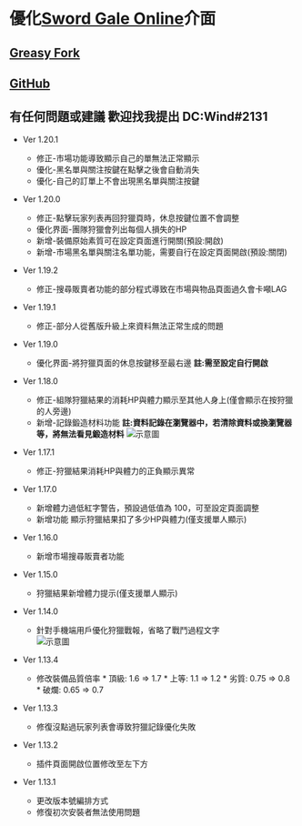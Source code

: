 # 優化[Sword Gale Online](https://swordgale.online/)介面  
## [Greasy Fork ](https://greasyfork.org/zh-TW/scripts/453463-sword-gale-online-%E4%BB%8B%E9%9D%A2%E5%84%AA%E5%8C%96)  
## [GitHub](https://github.com/shiow620412/SGO-Interface-Optimization)  
## 有任何問題或建議 歡迎找我提出 DC:Wind#2131

* Ver 1.20.1
  
  * 修正-市場功能導致顯示自己的單無法正常顯示
  * 優化-黑名單與關注按鍵在點擊之後會自動消失
  * 優化-自己的訂單上不會出現黑名單與關注按鍵

* Ver 1.20.0
  
  * 修正-點擊玩家列表再回狩獵頁時，休息按鍵位置不會調整
  * 優化界面-團隊狩獵會列出每個人損失的HP
  * 新增-裝備原始素質可在設定頁面進行開關(預設:開啟)
  * 新增-市場黑名單與關注名單功能，需要自行在設定頁面開啟(預設:關閉)

* Ver 1.19.2
  
  * 修正-搜尋販賣者功能的部分程式導致在市場與物品頁面過久會卡噸LAG
  
* Ver 1.19.1
  
  * 修正-部分人從舊版升級上來資料無法正常生成的問題
  
* Ver 1.19.0
  
  * 優化界面-將狩獵頁面的休息按鍵移至最右邊 **註:需至設定自行開啟**

* Ver 1.18.0
  
  * 修正-組隊狩獵結果的消耗HP與體力顯示至其他人身上(僅會顯示在按狩獵的人旁邊)
  * 新增-記錄鍛造材料功能 **註:資料記錄在瀏覽器中，若清除資料或換瀏覽器等，將無法看見鍛造材料**
    ![示意圖](https://cdn.discordapp.com/attachments/586112717954220049/1062437927168245770/image.png)

* Ver 1.17.1
  
  * 修正-狩獵結果消耗HP與體力的正負顯示異常
  
* Ver 1.17.0
  
  * 新增體力過低紅字警告，預設過低值為 100，可至設定頁面調整
  * 新增功能 顯示狩獵結果扣了多少HP與體力(僅支援單人顯示)
  
* Ver 1.16.0
  
  * 新增市場搜尋販賣者功能
  
* Ver 1.15.0
  
  * 狩獵結果新增體力提示(僅支援單人顯示)

* Ver 1.14.0
  
  * 針對手機端用戶優化狩獵戰報，省略了戰鬥過程文字  
  ![示意圖](https://cdn.discordapp.com/attachments/586112717954220049/1061711095460540496/image.png)

* Ver 1.13.4
  
  * 修改裝備品質倍率
        * 頂級: 1.6 => 1.7
        * 上等: 1.1 => 1.2
        * 劣質: 0.75 => 0.8
        * 破爛: 0.65 => 0.7

* Ver 1.13.3
  
  * 修復沒點過玩家列表會導致狩獵記錄優化失敗
  
* Ver 1.13.2
  
  * 插件頁面開啟位置修改至左下方

* Ver 1.13.1
  
  * 更改版本號編排方式
  * 修復初次安裝者無法使用問題
